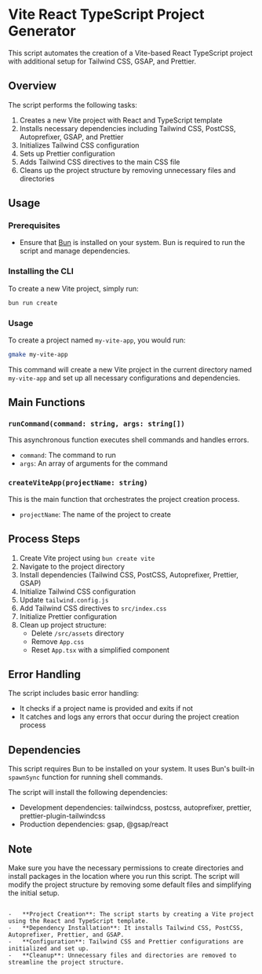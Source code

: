 # Vite React TypeScript Project Generator

This script automates the creation of a Vite-based React TypeScript project with additional setup for Tailwind CSS, GSAP, and Prettier.

## Overview

The script performs the following tasks:

1. Creates a new Vite project with React and TypeScript template
2. Installs necessary dependencies including Tailwind CSS, PostCSS, Autoprefixer, GSAP, and Prettier
3. Initializes Tailwind CSS configuration
4. Sets up Prettier configuration
5. Adds Tailwind CSS directives to the main CSS file
6. Cleans up the project structure by removing unnecessary files and directories

## Usage

### Prerequisites

-   Ensure that [Bun](https://bun.sh/) is installed on your system. Bun is required to run the script and manage dependencies.

### Installing the CLI

To create a new Vite project, simply run:

```bash
bun run create
```

### Usage

To create a project named `my-vite-app`, you would run:

```bash
gmake my-vite-app
```

This command will create a new Vite project in the current directory named `my-vite-app` and set up all necessary configurations and dependencies.

## Main Functions

### `runCommand(command: string, args: string[])`

This asynchronous function executes shell commands and handles errors.

-   `command`: The command to run
-   `args`: An array of arguments for the command

### `createViteApp(projectName: string)`

This is the main function that orchestrates the project creation process.

-   `projectName`: The name of the project to create

## Process Steps

1. Create Vite project using `bun create vite`
2. Navigate to the project directory
3. Install dependencies (Tailwind CSS, PostCSS, Autoprefixer, Prettier, GSAP)
4. Initialize Tailwind CSS configuration
5. Update `tailwind.config.js`
6. Add Tailwind CSS directives to `src/index.css`
7. Initialize Prettier configuration
8. Clean up project structure:
    - Delete `/src/assets` directory
    - Remove `App.css`
    - Reset `App.tsx` with a simplified component

## Error Handling

The script includes basic error handling:

-   It checks if a project name is provided and exits if not
-   It catches and logs any errors that occur during the project creation process

## Dependencies

This script requires Bun to be installed on your system. It uses Bun's built-in `spawnSync` function for running shell commands.

The script will install the following dependencies:

-   Development dependencies: tailwindcss, postcss, autoprefixer, prettier, prettier-plugin-tailwindcss
-   Production dependencies: gsap, @gsap/react

## Note

Make sure you have the necessary permissions to create directories and install packages in the location where you run this script. The script will modify the project structure by removing some default files and simplifying the initial setup.

```

-   **Project Creation**: The script starts by creating a Vite project using the React and TypeScript template.
-   **Dependency Installation**: It installs Tailwind CSS, PostCSS, Autoprefixer, Prettier, and GSAP.
-   **Configuration**: Tailwind CSS and Prettier configurations are initialized and set up.
-   **Cleanup**: Unnecessary files and directories are removed to streamline the project structure.
